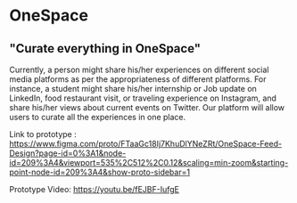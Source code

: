 # OneSpace
## "Curate everything in OneSpace"

Currently, a person might share his/her experiences on different social media platforms as per the appropriateness of different platforms. For instance, a student might share his/her internship or Job update on LinkedIn, food restaurant visit, or traveling experience on Instagram, and share his/her views about current events on Twitter. Our platform will allow users to curate all the experiences in one place.


Link to prototype : https://www.figma.com/proto/FTaaGc18Ij7KhuDlYNeZRt/OneSpace-Feed-Design?page-id=0%3A1&node-id=209%3A4&viewport=535%2C512%2C0.12&scaling=min-zoom&starting-point-node-id=209%3A4&show-proto-sidebar=1

Prototype Video: https://youtu.be/fEJBF-IufgE

